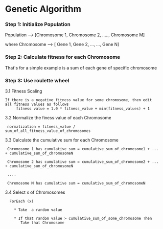 # Genetic Algorithm

### Step 1:  Initialize Population

Population  -->     [Chromosome 1, Chromosome 2, ....., Chromosome M]

where Chromosome --> 
                    [ Gene 1, Gene 2, ..., ..., Gene N]


### Step 2: Calculate fitness for each Chromosome

That's for a simple example is a sum of each gene of specific chromosome


### Step 3: Use roulette wheel 

3.1 Fitness Scaling 
     
    If there is a negative fitness value for some chromosome, then edit all fitness values as follows
         fitness value = 1.0 * fitness_value + min(fitness_values) + 1

3.2 Normalize the finess value of each Chromosome

     normalization = fitness_value / sum_of_all_fitness_value_of_chromosomes

3.3 Calculate the cumulative sum for each Chromosome

     Chromosome 1 has cumulative sum = cumulative_sum_of_chromosome1 + ... + cumulative_sum_of_chromosomeN

     Chromosome 2 has cumulative sum = cumulative_sum_of_chromosome2 + ... + cumulative_sum_of_chromosomeN

     ....

     Chromosome M has cumulative sum = cumulative_sum_of_chromosomeN


3.4 Select x of Chromosomes

      ForEach (x)

        * Take  a random value

        * If that random value > cumulative_sum_of_some_chromosome Then
           Take that Chromosome
